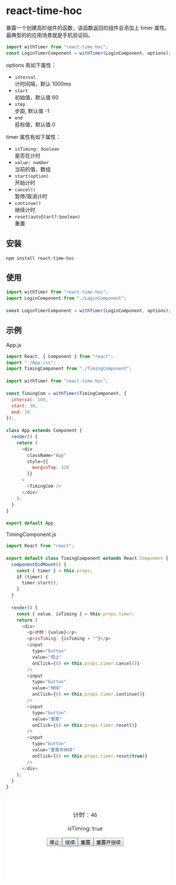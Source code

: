 # react-time-hoc

暴露一个创建高阶组件的函数，该函数返回的组件会添加上 timer 属性。  
最典型的的应用场景就是手机验证码。

```js
import withTimer from "react-time-hoc";
const LoginTimerComponent = withTimer(LoginComponent, options);
```

options 有如下属性：

- `interval`  
  计时间隔，默认 1000ms
- `start`  
  初始值，默认值 60
- `step`  
  步距, 默认值 -1
- `end`  
  目标值，默认值 0

timer 属性有如下属性：

- `isTiming: boolean`  
   是否在计时
- `value: number`  
  当前的值，数组
- `start(option)`  
  开始计时
- `cancel()`  
  暂停/取消计时
- `continue()`  
  继续计时
- `reset(autoStart?:boolean)`  
  重置

## 安装

```
npm install react-time-hoc
```

## 使用

```js
import withTimer from "react-time-hoc";
import LoginComponent from "./LoginComponent";

const LoginTimerComponent = withTimer(LoginComponent, options);
```

## 示例

App.js

```js
import React, { Component } from "react";
import "./App.css";
import TimingComponent from "./TimingComponent";

import withTimer from "react-time-hoc";

const TimingCom = withTimer(TimingComponent, {
  interval: 100,
  start: 30,
  end: 10
});

class App extends Component {
  render() {
    return (
      <div
        className="App"
        style={{
          marginTop: 120
        }}
      >
        <TimingCom />
      </div>
    );
  }
}

export default App;
```

TimingComponent.js

```js
import React from "react";

export default class TimingComponent extends React.Component {
  componentDidMount() {
    const { timer } = this.props;
    if (timer) {
      timer.start();
    }
  }

  render() {
    const { value, isTiming } = this.props.timer;
    return (
      <div>
        <p>计时：{value}</p>
        <p>isTiming: {isTiming + ""}</p>
        <input
          type="button"
          value="停止"
          onClick={() => this.props.timer.cancel()}
        />
        <input
          type="button"
          value="继续"
          onClick={() => this.props.timer.continue()}
        />
        <input
          type="button"
          value="重置"
          onClick={() => this.props.timer.reset()}
        />
        <input
          type="button"
          value="重置并继续"
          onClick={() => this.props.timer.reset(true)}
        />
      </div>
    );
  }
}
```

![示例图](/docs/s.jpg)
